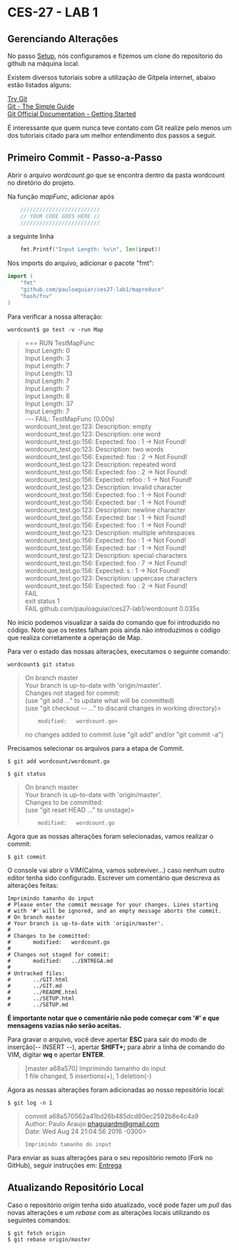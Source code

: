 # CES-27 - LAB 1
## Gerenciando Alterações

No passo [Setup](SETUP.md), nós configuramos e fizemos um clone do repositorio do github na máquina local.  

Existem diversos tutoriais sobre a utilização de Gitpela internet, abaixo estão listados alguns:  

[Try Git](https://try.github.io)  
[Git - The Simple Guide](http://rogerdudler.github.io/git-guide/)  
[Git Official Documentation - Getting Started](https://git-scm.com/book/en/v2/Getting-Started-About-Version-Control)  

É interessante que quem nunca teve contato com Git realize pelo menos um dos tutoriais citado para um melhor entendimento dos passos a seguir.

## Primeiro Commit - Passo-a-Passo

Abrir o arquivo *wordcount.go* que se encontra dentro da pasta wordcount no diretório do projeto.  

Na função *mapFunc*, adicionar após
```go
    /////////////////////////
    // YOUR CODE GOES HERE //
    /////////////////////////
```
a seguinte linha
```go
    fmt.Printf("Input Length: %v\n", len(input))
```

Nos imports do arquivo, adicionar o pacote "fmt":
```go
import (
    "fmt"
    "github.com/pauloaguiar/ces27-lab1/mapreduce"
    "hash/fnv"
)
```

Para verificar a nossa alteração:
```shell
wordcount$ go test -v -run Map
```
> === RUN   TestMapFunc  
> Input Length: 0  
> Input Length: 3  
> Input Length: 7  
> Input Length: 13  
> Input Length: 7  
> Input Length: 7  
> Input Length: 8  
> Input Length: 37  
> Input Length: 7  
> --- FAIL: TestMapFunc (0.00s)  
>         wordcount_test.go:123: Description: empty  
>         wordcount_test.go:123: Description: one word  
>         wordcount_test.go:156: Expected: foo : 1  ->  Not Found!  
>         wordcount_test.go:123: Description: two words  
>         wordcount_test.go:156: Expected: foo : 2  ->  Not Found!  
>         wordcount_test.go:123: Description: repeated word  
>         wordcount_test.go:156: Expected: foo : 2  ->  Not Found!  
>         wordcount_test.go:156: Expected: refoo : 1  ->  Not Found!  
>         wordcount_test.go:123: Description: invalid character  
>         wordcount_test.go:156: Expected: foo : 1  ->  Not Found!  
>         wordcount_test.go:156: Expected: bar : 1  ->  Not Found!  
>         wordcount_test.go:123: Description: newline character  
>         wordcount_test.go:156: Expected: bar : 1  ->  Not Found!  
>         wordcount_test.go:156: Expected: foo : 1  ->  Not Found!  
>         wordcount_test.go:123: Description: multiple whitespaces  
>         wordcount_test.go:156: Expected: foo : 1  ->  Not Found!  
>         wordcount_test.go:156: Expected: bar : 1  ->  Not Found!  
>         wordcount_test.go:123: Description: special characters  
>         wordcount_test.go:156: Expected: foo : 7  ->  Not Found!  
>         wordcount_test.go:156: Expected: s : 1  ->  Not Found!  
>         wordcount_test.go:123: Description: uppercase characters  
>         wordcount_test.go:156: Expected: foo : 2  ->  Not Found!  
> FAIL  
> exit status 1  
> FAIL    github.com/pauloaguiar/ces27-lab1/wordcount     0.035s  

No inicio podemos visualizar a saída do comando que foi introduzido no código. Note que os testes falham pois ainda não introduzimos o código que realiza corretamente a operação de Map.

Para ver o estado das nossas alterações, executamos o seguinte comando:

```shell
wordcount$ git status
```
> On branch master  
> Your branch is up-to-date with 'origin/master'.  
> Changes not staged for commit:  
>   (use "git add <file>..." to update what will be committed)  
>   (use "git checkout -- <file>..." to discard changes in working directory)> 
>
>         modified:   wordcount.go>   
>
> no changes added to commit (use "git add" and/or "git commit -a")  

Precisamos selecionar os arquivos para a etapa de Commit.

```shell
$ git add wordcount/wordcount.go
```
>  

```shell
$ git status
```
> On branch master  
> Your branch is up-to-date with 'origin/master'.  
> Changes to be committed:  
>   (use "git reset HEAD <file>..." to unstage)>   
>   
>         modified:   wordcount.go  

Agora que as nossas alterações foram selecionadas, vamos realizar o commit:

```shell
$ git commit
```

O console vai abrir o VIM(Calma, vamos sobreviver...) caso nenhum outro editor tenha sido configurado. Escrever um comentário que descreva as alterações feitas:
```
Imprimindo tamanho do input
# Please enter the commit message for your changes. Lines starting
# with '#' will be ignored, and an empty message aborts the commit.
# On branch master
# Your branch is up-to-date with 'origin/master'.
#
# Changes to be committed:
#       modified:   wordcount.go
#
# Changes not staged for commit:
#       modified:   ../ENTREGA.md
#
# Untracked files:
#       ../GIT.html
#       ../GIT.md
#       ../README.html
#       ../SETUP.html
#       ../SETUP.md
```

**É importante notar que o comentário não pode começar com '#' e que mensagens vazias não serão aceitas.**

Para gravar o arquivo, você deve apertar **ESC** para sair do modo de inserção(-- INSERT --), apertar **SHIFT+;** para abrir a linha de comando do VIM, digitar **wq** e apertar **ENTER**.

> [master a68a570] Imprimindo tamanho do input  
> 1 file changed, 5 insertions(+), 1 deletion(-)

Agora as nossas alterações foram adicionadas ao nosso repositório local:

```shell
$ git log -n 1
```
> commit a68a570562a41bd26b485dcd80ec2592b8e4c4a9  
> Author: Paulo Araujo <phaguiardm@gmail.com>  
> Date:   Wed Aug 24 21:04:56 2016 -0300>   
>  
>     Imprimindo tamanho do input  


Para enviar as suas alterações para o seu repositório remoto (Fork no GitHub), seguir instruções em: [Entrega](ENTREGA.md)

## Atualizando Repositório Local

Caso o repositório *origin* tenha sido atualizado, você pode fazer um *pull* das novas alterações e um *rebase* com as alterações locais utilizando os seguintes comandos:

```shell
$ git fetch origin
$ git rebase origin/master
```

